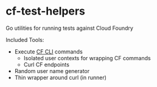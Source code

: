 cf-test-helpers
===============

Go utilities for running tests against Cloud Foundry

Included Tools:
- Execute [CF CLI](https://github.com/cloudfoundry/cli) commands
  - Isolated user contexts for wrapping CF commands
  - Curl CF endpoints
- Random user name generator
- Thin wrapper around curl (in runner)

